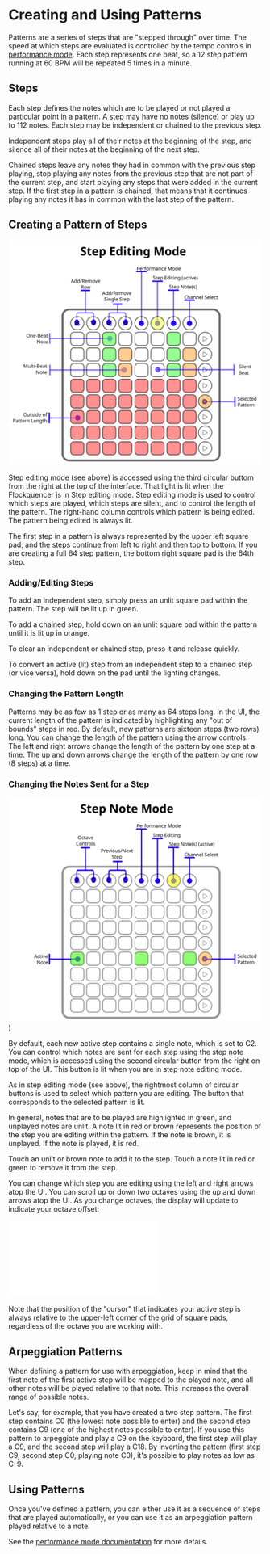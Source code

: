 # Creating and Using Patterns

Patterns are a series of steps that are "stepped through" over time.  The speed at which steps are evaluated is
controlled by the tempo controls in [performance mode](performance-mode.md).  Each step represents one beat, so a 12
step pattern running at 60 BPM will be repeated 5 times in a minute.

## Steps

Each step defines the notes which are to be played or not played a particular point in a pattern.  A step may have no
notes (silence) or play up to 112 notes.  Each step may be independent or chained to the previous step.

Independent steps play all of their notes at the beginning of the step, and silence all of their notes at the beginning
of the next step.

Chained steps leave any notes they had in common with the previous step playing, stop playing any notes from the
previous step that are not part of the current step, and start playing any steps that were added in the current step.
If the first step in a pattern is chained, that means that it continues playing any notes it has in common with the
last step of the pattern.

## Creating a Pattern of Steps

![Step Editing Mode](../src/images/step-editing-mode.svg)

Step editing mode (see above) is accessed using the third circular buttom from the right at the top of the interface.
That light is lit when the Flockquencer is in Step editing mode.  Step editing mode is used to control which steps
are played, which steps are silent, and to control the length of the pattern.  The right-hand column controls which
pattern is being edited.  The pattern being edited is always lit.

The first step in a pattern is always represented by the upper left square pad, and the steps continue from left to
right and then top to bottom.  If you are creating a full 64 step pattern, the bottom right square pad is the 64th step.

### Adding/Editing Steps

To add an independent step, simply press an unlit square pad within the pattern.  The step will be lit up in green.

To add a chained step, hold down on an unlit square pad within the pattern until it is lit up in orange.

To clear an independent or chained step, press it and release quickly.

To convert an active (lit) step from an independent step to a chained step (or vice versa), hold down on the pad until
the lighting changes.

### Changing the Pattern Length

Patterns may be as few as 1 step or as many as 64 steps long.  In the UI, the current length of the pattern is indicated
by highlighting any "out of bounds" steps in red.  By default, new patterns are sixteen steps (two rows) long.  You can
change the length of the pattern using the arrow controls.   The left and right arrows change the length of the pattern
by one step at a time.  The up and down arrows change the length of the pattern by one row (8 steps) at a time.

### Changing the Notes Sent for a Step

![Step Note Mode](../src/images/step-note-mode.svg))

By default, each new active step contains a single note, which is set to C2.  You can control which notes are sent for
each step using the step note mode, which is accessed using the second circular button from the right on top of the UI.
This button is lit when you are in step note editing mode.

As in step editing mode (see above), the rightmost column of circular buttons is used to select which pattern you are
editing.  The button that corresponds to the selected pattern is lit.

In general, notes that are to be played are highlighted in green, and unplayed notes are unlit.  A note lit in red or
brown represents the position of the step you are editing within the pattern.  If the note is brown, it is unplayed.  If
the note is played, it is red.

Touch an unlit or brown note to add it to the step.  Touch a note lit in red or green to remove it from the step.

You can change which step you are editing using the left and right arrows atop the UI.  You can scroll up or down two
octaves using the up and down arrows atop the UI.  As you change octaves, the display will update to indicate your
octave offset:

![Octave Offset](../src/images/octave-controls.md)

Note that the position of the "cursor" that indicates your active step is always relative to the upper-left corner of
the grid of square pads, regardless of the octave you are working with.

## Arpeggiation Patterns

When defining a pattern for use with arpeggiation, keep in mind that the first note of the first active step will be
mapped to the played note, and all other notes will be played relative to that note.  This increases the overall range
of possible notes.

Let's say, for example, that you have created a two step pattern.  The first step contains C0 (the lowest note possible
to enter) and the second step contains C9 (one of the highest notes possible to enter).  If you use this pattern to
arpeggiate and play a C9 on the keyboard, the first step will play a C9, and the second step will play a C18.  By
inverting the pattern (first step C9, second step C0, playing note C0), it's possible to play notes as low as C-9.

## Using Patterns

Once you've defined a pattern, you can either use it as a sequence of steps that are played automatically, or you can
use it as an arpeggiation pattern played relative to a note.

See the [performance mode documentation](performance-mode.md) for more details.

